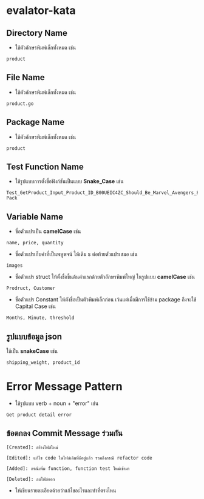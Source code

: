 # evalator-kata

## Directory Name
- ใช้ตัวอักษรพิมพ์เล็กทั้งหมด เช่น
```
product
```

## File Name
- ใช้ตัวอักษรพิมพ์เล็กทั้งหมด เช่น
```
product.go
```

## Package Name
- ใช้ตัวอักษรพิมพ์เล็กทั้งหมด เช่น
```
product
```

## Test Function Name
- ใช้รูปแบบการตั้งชื่อฟังก์ชันเป็นแบบ **Snake_Case** เช่น
```
Test_GetProduct_Input_Product_ID_B00UEIC4ZC_Should_Be_Marvel_Avengers_8_Character_Ultimate_Protectors Pack
```

## Variable Name
- ชื่อตัวแปรเป็น **camelCase** เช่น
```
name, price, quantity
```

- ชื่อตัวแปรเก็บค่าที่เป็นพหูพจน์ ให้เติม s ต่อท้ายตัวแปรเสมอ เช่น
```
images
```

- ชื่อตัวแปร struct ให้ตั้งชื่อขึ้นต้นคำแรกด้วยตัวอักษรพิมพ์ใหญ่ ในรูปแบบ **camelCase** เช่น
```
Prodruct, Customer
```

- ชื่อตัวแปร Constant ให้ตังชื่อเป็นตัวพิมพ์เล็กก่อน เว้นแต่เมื่อมีการใช้ข้าม package ถึงจะใช้ Capital Case เช่น
```
Months, Minute, threshold
```

## รูปแบบข้อมูล json 

ใช้เป็น **snakeCase** เช่น
```
shipping_weight, product_id
```

# Error Message Pattern
- ใช้รูปแบบ verb + noun + "error" เช่น
```
Get product detail error
```

## ข้อตกลง Commit Message ร่วมกัน
`[Created]: สร้างไฟล์ใหม่`

`[Edited]: แก้ไข code ในไฟล์เดิมที่มีอยู่แล้ว รวมถึงกรณี refactor code`

`[Added]: กรณีเพิ่ม function, function test ใหม่เข้ามา`

`[Deleted]: ลบไฟล์ออก`

* ให้เขียนรายละเอียดด้วยว่าแก้ไขอะไรและทำที่ตรงไหน
